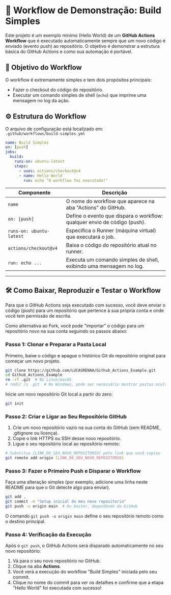 # 🚀 Workflow de Demonstração: Build Simples

Este projeto é um exemplo mínimo (Hello World) de um **GitHub Actions Workflow** que é executado automaticamente sempre que um novo código é enviado (evento push) ao repositório. O objetivo é demonstrar a estrutura básica do GitHub Actions e como sua automação é portável.

## 🎯 Objetivo do Workflow

O workflow é extremamente simples e tem dois propósitos principais:
- Fazer o checkout do código do repositório.
- Executar um comando simples de shell (`echo`) que imprime uma mensagem no log da ação.

## ⚙️ Estrutura do Workflow

O arquivo de configuração está localizado em:  
`.github/workflows/build-simples.yml`

```yaml
name: Build Simples
on: [push]
jobs:
  build:
    runs-on: ubuntu-latest
    steps:
      - uses: actions/checkout@v4
      - name: Hello World
        run: echo "O workflow foi executado!"
```

| Componente                | Descrição                                                                 |
|---------------------------|---------------------------------------------------------------------------|
| `name`                    | O nome do workflow que aparece na aba "Actions" do GitHub.                |
| `on: [push]`              | Define o evento que dispara o workflow: qualquer envio de código (push).   |
| `runs-on: ubuntu-latest`  | Especifica o Runner (máquina virtual) que executará o job.                |
| `actions/checkout@v4`     | Baixa o código do repositório atual no runner.                            |
| `run: echo ...`           | Executa um comando simples de shell, exibindo uma mensagem no log.        |

---

## 🛠️ Como Baixar, Reproduzir e Testar o Workflow

Para que o GitHub Actions seja executado com sucesso, você deve enviar o código (push) para um repositório que pertence à sua própria conta e onde você tem permissão de escrita.

Como alternativa ao Fork, você pode "importar" o código para um repositório novo na sua conta seguindo os passos abaixo:

### Passo 1: Clonar e Preparar a Pasta Local

Primeiro, baixe o código e apague o histórico Git do repositório original para começar um novo projeto.

```bash
git clone https://github.com/LUCASRENAA/Github_Actions_Example.git
cd Github_Actions_Example
rm -rf .git  # No Linux/macOS
# rmdir /s .git  # No Windows, pode ser necessário mostrar pastas ocultas
```

Inicie um novo repositório Git local a partir do zero:

```bash
git init
```

### Passo 2: Criar e Ligar ao Seu Repositório GitHub

1. Crie um novo repositório vazio na sua conta do GitHub (sem README, .gitignore ou licença).
2. Copie o link HTTPS ou SSH desse novo repositório.
3. Ligue o seu repositório local ao repositório remoto:

```bash
# Substitua [LINK_DO_SEU_NOVO_REPOSITORIO] pelo link que você copiou
git remote add origin [LINK_DO_SEU_NOVO_REPOSITORIO]
```

### Passo 3: Fazer o Primeiro Push e Disparar o Workflow

Faça uma alteração simples (por exemplo, adicione uma linha neste README para que o Git detecte algo para enviar).

```bash
git add .
git commit -m "Setup inicial do meu novo repositorio"
git push -u origin main  # Ou master, dependendo do GitHub
```

O comando `git push -u origin main` define o seu repositório remoto como o destino principal.

### Passo 4: Verificação da Execução

Após o `git push`, o GitHub Actions será disparado automaticamente no seu novo repositório:

1. Vá para o seu novo repositório no GitHub.
2. Clique na aba **Actions**.
3. Você verá a execução do workflow "Build Simples" iniciada pelo seu commit.
4. Clique no nome do commit para ver os detalhes e confirme que a etapa "Hello World" foi executada com sucesso!